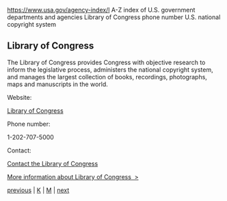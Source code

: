 

https://www.usa.gov/agency-index/l
A-Z index of U.S. government departments and agencies
Library of Congress phone number
U.S. national copyright system

## Library of Congress
The Library of Congress provides Congress with objective research to inform the legislative process, administers the national copyright system, and manages the largest collection of books, recordings, photographs, maps and manuscripts in the world.

Website:

[Library of Congress](https://www.loc.gov/)

Phone number:

1-202-707-5000

Contact:

[Contact the Library of Congress](https://www.loc.gov/contact/)

[More information about Library of Congress  >](https://www.usa.gov/agencies/library-of-congress)

[previous](https://www.usa.gov/agency-index/k#K) | [K](https://www.usa.gov/agency-index/k#K) | [M](https://www.usa.gov/agency-index/m#M) | [next](https://www.usa.gov/agency-index/m#M)
